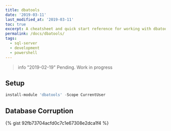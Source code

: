 ```yaml
---
title: dbatools
date: '2019-03-11'
last_modified_at: '2019-03-11'
toc: true
excerpt: A cheatsheet and quick start reference for working with dbatools
permalink: /docs/dbatools/
tags:
  - sql-server
  - development
  - powershell
---
```


> info "2019-02-19"
> Pending. Work in progress

## Setup

```powershell
install-module 'dbatools' -Scope CurrentUser
```

## Database Corruption
{% gist 92fb73704acfd0c7c1e67308e2dca1f4 %}
